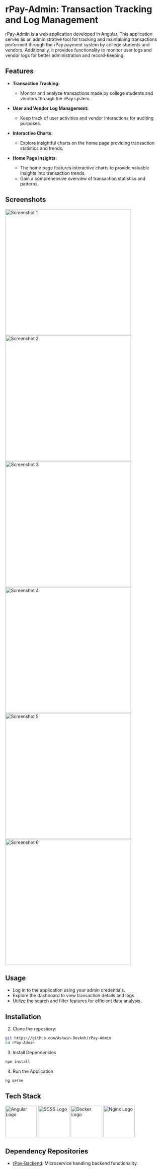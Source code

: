 # rPay-Admin: Transaction Tracking and Log Management

rPay-Admin is a web application developed in Angular. This application serves as an administrative tool for tracking and maintaining transactions performed through the rPay payment system by college students and vendors. Additionally, it provides functionality to monitor user logs and vendor logs for better administration and record-keeping.

## Features

- **Transaction Tracking:**
  - Monitor and analyze transactions made by college students and vendors through the rPay system.

- **User and Vendor Log Management:**
  - Keep track of user activities and vendor interactions for auditing purposes.

- **Interactive Charts:**
  - Explore insightful charts on the home page providing transaction statistics and trends.

- **Home Page Insights:**
  - The home page features interactive charts to provide valuable insights into transaction trends.
  - Gain a comprehensive overview of transaction statistics and patterns.
 
## Screenshots
  <p align="left">
    <img src="https://i.postimg.cc/SNVwhnv0/admin6.png" width="400" alt="Screenshot 1"/>
    <img src="https://i.postimg.cc/g2ZqK5RM/admin1.png" width="400" alt="Screenshot 2"/>
    <img src="https://i.postimg.cc/G2qk21wp/admin2.png" width="400" alt="Screenshot 3"/>
    <img src="https://i.postimg.cc/fyyYSgDf/admin3.png" width="400" alt="Screenshot 4"/>
    <img src="https://i.postimg.cc/zfYw2jFq/admin5.png" width="400" alt="Screenshot 5"/>
    <img src="https://i.postimg.cc/RFM74ZY8/admin4.png" width="400" alt="Screenshot 6"/>
  </p>

## Usage

- Log in to the application using your admin credentials.
- Explore the dashboard to view transaction details and logs.
- Utilize the search and filter features for efficient data analysis.

## Installation

2. Clone the repository:
```bash
git https://github.com/Ashwin-DevAsh/rPay-Admin
cd rPay-Admin
```

3. Install Dependencies
```bash
npm install
```

4. Run the Application
```bash
ng serve
```

## Tech Stack
<p align="left">
  <img src="https://angular.io/assets/images/logos/angular/angular.svg" width="100" alt="Angular Logo"/>
  <img src="https://i.postimg.cc/mDBw258r/free-sass-226054.png" width="100" alt="SCSS Logo"/>
  <img src="https://i.postimg.cc/g07PR3L8/docker-icon-512x438-ga1hb37h.png" width="100" alt="Docker Logo"/>
   <img src="https://i.postimg.cc/9M4wtP8h/file-type-nginx-icon-1793x2048-yt5u3fm7.png" width="100" alt="Nginx Logo"/>
  <!-- You may need to update the URLs or use alternative sources for the SCSS and Docker logos -->
  <!-- For example, the Docker logo source might be: https://www.docker.com/sites/default/files/d8/2019-07/Moby-logo.png -->
</p>



## Dependency Repositories
- [rPay-Backend](https://github.com/Ashwin-DevAsh/rPay-Backend): Microservice handling backend functionality.
